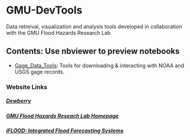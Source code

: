 # GMU-DevTools
Data retreival, visualization and analysis tools developed in collaboration with the GMU Flood Hazards Research Lab



## Contents: Use nbviewer to preview notebooks


 - [Gage_Data_Tools](http://nbviewer.jupyter.org/github/Dewberry-RSG/GMU-DevTools/blob/master/RGage_Data_Tools.ipynb): Tools for downloading & interacting with NOAA and USGS gage records.


### Website Links 

##### [Dewberry](http://www.dewberry.com/)

##### [GMU Flood Hazards Reseach Lab Homepage](https://fhrl.vse.gmu.edu/)

##### [iFLOOD: Integrated Flood Forecasting Systems](https://masonfloodhazardsresearchlab.github.io/)